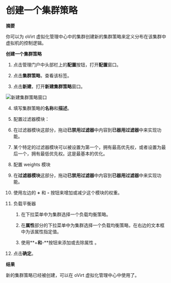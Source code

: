 # 创建一个集群策略

**摘要**

你可以为  oVirt  虚拟化管理中心中的集群创建新的集群策略来定义分布在该集群中虚拟机的控制逻辑。

**创建一个集群策略**

1. 点击管理门户中头部栏上的**配置**按钮，打开**配置**窗口。

2. 点击**集群策略**，查看该标签。

3. 点击**新建**，打开**新建集群策略**窗口。

 ![新建集群策略窗口](images/New-Cluster-Policies.png)

4. 填写集群策略的**名称**和**描述**。

5. 配置过滤器模块：

  1. 在过滤器模块这部分，拖动**已禁用过滤器**中内容到**已器用过滤器**中来实现功能。

  2. 某个特定的过滤器模块可以被设置为第一个，拥有最高优先权，或者设置为最后一个，拥有最低优先权。这是最基本的优化。

6. 配置 weights 模块

 1. 在**过滤器模块**这部分，拖动**已禁用过滤器**中内容到**已器用过滤器**中来实现功能。

 2. 使用左边的 **+** 和 **-** 按钮来增加或减少这个模块的权重。

7. 负载平衡器

   1. 在下拉菜单中为集群选择一个负载均衡策略。

   2. 在**属性**部分的下拉菜单中为集群选择一个负载均衡策略，在右边的文本框中为该属性指定值。

   3. 使用**+**和**-**按钮来添加或去除属性  。

8. 点击**确定**。

**结果**

新的集群策略已经被创建，可以在 oVirt 虚拟化管理中心中使用了。

